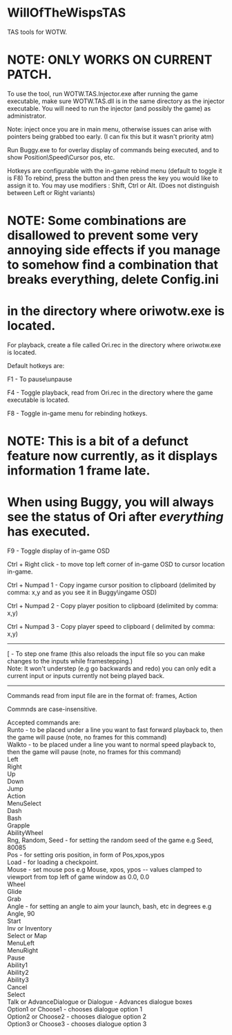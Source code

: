 # WillOfTheWispsTAS
TAS tools for WOTW.

# NOTE: ONLY WORKS ON CURRENT PATCH.

To use the tool, run WOTW.TAS.Injector.exe after running the game executable, make sure WOTW.TAS.dll is in the same directory as the injector executable. You will need to run the injector (and possibly the game) as administrator.

Note: inject once you are in main menu, otherwise issues can arise with pointers being grabbed too early.
(I can fix this but it wasn't priority atm)

Run Buggy.exe to for overlay display of commands being executed, and to show Position\Speed\Cursor pos, etc.

Hotkeys are configurable with the in-game rebind menu (default to toggle it is F8)
To rebind, press the button and then press the key you would like to assign it to.
You may use modifiers : Shift, Ctrl or Alt. (Does not distinguish between Left or Right variants)
# NOTE: Some combinations are disallowed to prevent some very annoying side effects if you manage to somehow find a combination that breaks everything, delete Config.ini
# in the directory where oriwotw.exe is located.

For playback, create a file called Ori.rec in the directory where oriwotw.exe is located.

Default hotkeys are:

F1 - To pause\unpause

F4 - Toggle playback, read from Ori.rec in the directory where the game executable is located.

F8 - Toggle in-game menu for rebinding hotkeys.

# NOTE: This is a bit of a defunct feature now currently, as it displays information 1 frame late.
# When using Buggy, you will always see the status of Ori after *everything* has executed.
F9 - Toggle display of in-game OSD 

Ctrl + Right click -  to move top left corner of in-game OSD to cursor location in-game.


Ctrl + Numpad 1 - Copy ingame cursor position to clipboard (delimited by comma: x,y and as you see it in Buggy\ingame OSD)

Ctrl + Numpad 2 - Copy player position to clipboard (delimited by comma: x,y)

Ctrl + Numpad 3 - Copy player speed to clipboard ( delimited by comma: x,y)

--------------------------------------------------------

[ - To step one frame (this also reloads the input file so you can make changes to the inputs while framestepping.)<br/>
Note: It won't understep (e.g go backwards and redo) you can only edit a current input or inputs currently not being
      played back.


--------------------------------------------------------

Commands read from input file are in the format of:
   frames, Action
   
Commnds are case-insensitive.
   
Accepted commands are: <br />
    Runto - to be placed under a line you want to fast forward playback to, then the game will pause (note, no frames for this command)<br />
    Walkto - to be placed under a line you want to normal speed playback to, then the game will pause (note, no frames for this command)<br />
    Left <br />
    Right <br />
    Up <br />
    Down <br />
    Jump <br />
    Action <br />
    MenuSelect <br />
    Dash <br />
    Bash <br />
    Grapple <br />
    AbilityWheel <br />
    Rng, Random, Seed - for setting the random seed of the game e.g Seed, 80085 <br />
    Pos  - for setting oris position, in form of Pos,xpos,ypos <br /> 
    Load - for loading a checkpoint. <br />
    Mouse - set mouse pos e.g Mouse, xpos, ypos -- values clamped to viewport from top left of game window as 0.0, 0.0 <br />
    Wheel <br />
    Glide <br />
    Grab <br />
    Angle - for setting an angle to aim your launch, bash, etc in degrees e.g Angle, 90<br /> 
    Start <br />
    Inv or Inventory <br />
    Select or Map <br />
    MenuLeft <br />
    MenuRight <br />
    Pause <br />
    Ability1 <br />
    Ability2 <br />
    Ability3 <br />
    Cancel <br />
    Select <br />
	Talk or AdvanceDialogue or Dialogue - Advances dialogue boxes <br />
	Option1 or Choose1 - chooses dialogue option 1 <br />
	Option2 or Choose2 - chooses dialogue option 2 <br />
	Option3 or Choose3 - chooses dialogue option 3 <br />

	




